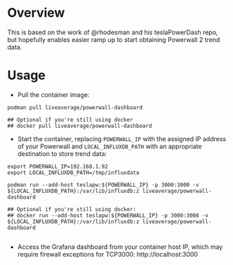 # Overview

This is based on the work of @rhodesman and his teslaPowerDash repo, but hopefully enables easier ramp up to start obtaining Powerwall 2 trend data.

# Usage

- Pull the container image:

```
podman pull liveaverage/powerwall-dashboard

## Optional if you're still using docker
## docker pull liveaverage/powerwall-dashboard
```


- Start the container, replacing `POWERWALL_IP` with the assigned IP address of your Powerwall and `LOCAL_INFLUXDB_PATH` with an appropriate destination to store trend data:

```
export POWERWALL_IP=192.168.1.92
export LOCAL_INFLUXDB_PATH=/tmp/influxdata

podman run --add-host teslapw:${POWERWALL_IP} -p 3000:3000 -v ${LOCAL_INFLUXDB_PATH}:/var/lib/influxdb:z liveaverage/powerwall-dashboard

## Optional if you're still using docker:
## docker run --add-host teslapw:${POWERWALL_IP} -p 3000:3000 -v ${LOCAL_INFLUXDB_PATH}:/var/lib/influxdb:z liveaverage/powerwall-dashboard
 
```
- Access the Grafana dashboard from your container host IP, which may require firewall exceptions for TCP3000: http://localhost:3000
